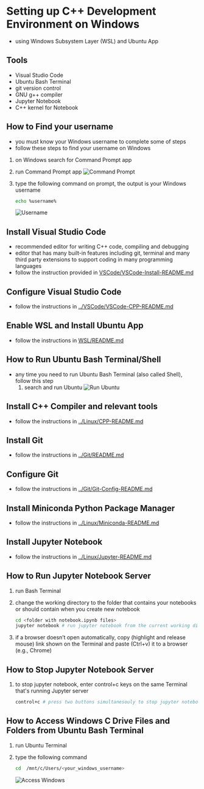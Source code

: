 # Setting up C++ Development Environment on Windows

- using Windows Subsystem Layer (WSL) and Ubuntu App

## Tools

- Visual Studio Code
- Ubuntu Bash Terminal
- git version control
- GNU g++ compiler
- Jupyter Notebook
- C++ kernel for Notebook

## How to Find your username

- you must know your Windows username to complete some of steps
- follow these steps to find your username on Windows

1. on Windows search for Command Prompt app
2. run Command Prompt app
    ![Command Prompt](CmdPrompt.png)
3. type the following command on prompt, the output is your Windows username

    ```bash
    echo %username%
    ```

    ![Username](Username.png)

## Install Visual Studio Code

- recommended editor for writing C++ code, compiling and debugging
- editor that has many built-in features including git, terminal and many third party extensions to support coding in many programming languages
- follow the instruction provided in [VSCode/VSCode-Install-README.md](VSCode/VSCode-Install-README.md)

## Configure Visual Studio Code

- follow the instructions in [../VSCode/VSCode-CPP-README.md](../VSCode/VSCode-CPP-README.md)

## Enable WSL and Install Ubuntu App

- follow the instructions in [WSL/README.md](WSL/README.md)

## How to Run Ubuntu Bash Terminal/Shell

- any time you need to run Ubuntu Bash Terminal (also called Shell), follow this step
    1. search and run Ubuntu
    ![Run Ubuntu](WSL/WSL-Run-Ubuntu.png)

## Install C++ Compiler and relevant tools

- follow the instructions in [../Linux/CPP-README.md](../Linux/CPP-README.md)

## Install Git

- follow the instructions in [../Git/README.md](../Git/README.md)

## Configure Git

- follow the instructions in [../Git/Git-Config-README.md](../Git/Git-Config-README.md)

## Install Miniconda Python Package Manager

- follow the instructions in [../Linux/Miniconda-README.md](../Linux/Miniconda-README.md)

## Install Jupyter Notebook

- follow the instructions in [../Linux/Jupyter-README.md](../Linux/Jupyter-README.md)

## How to Run Jupyter Notebook Server

1. run Bash Terminal
2. change the working directory to the folder that contains your notebooks or should contain when you create new notebook

    ```bash
    cd <folder with notebook.ipynb files>
    jupyter notebook # run jupyter notebook from the current working directory
    ```

3. if a browser doesn’t open automatically, copy (highlight and release mouse) link shown on the Terminal and paste (Ctrl+v) it to a browser (e.g., Chrome)

## How to Stop Jupyter Notebook Server

1. to stop jupyter notebook, enter control+c keys on the same Terminal that's running Jupyter server

    ```bash
    control+c # press two buttons simultanesouly to stop jupyter notebook server
    ```

## How to Access Windows C Drive Files and Folders from Ubuntu Bash Terminal

1. run Ubuntu Terminal
2. type the following command

    ```bash
    cd  /mnt/c/Users/<your_windows_username>
    ```

    ![Access Windows](WSL/WindowsDrive.png)
